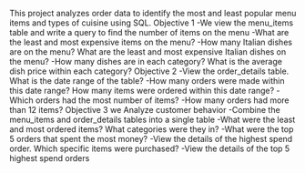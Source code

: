 This project analyzes order data to identify the most and least popular menu items and types of cuisine using SQL.
Objective 1
-We view the menu_items table and write a query to find the number of items on the menu
-What are the least and most expensive items on the menu?
-How many Italian dishes are on the menu? What are the least and most expensive Italian dishes on the menu?
-How many dishes are in each category? What is the average dish price within each category?
Objective 2
-View the order_details table. What is the date range of the table?
-How many orders were made within this date range? How many items were ordered within this date range?
-Which orders had the most number of items?
-How many orders had more than 12 items?
Objective 3 we Analyze customer behavior
-Combine the menu_items and order_details tables into a single table
-What were the least and most ordered items? What categories were they in?
-What were the top 5 orders that spent the most money?
-View the details of the highest spend order. Which specific items were purchased?
-View the details of the top 5 highest spend orders
